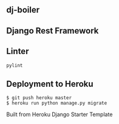 ## dj-boiler

## Django Rest Framework

## Linter

`pylint`

## Deployment to Heroku

    $ git push heroku master
    $ heroku run python manage.py migrate

Built from Heroku Django Starter Template

